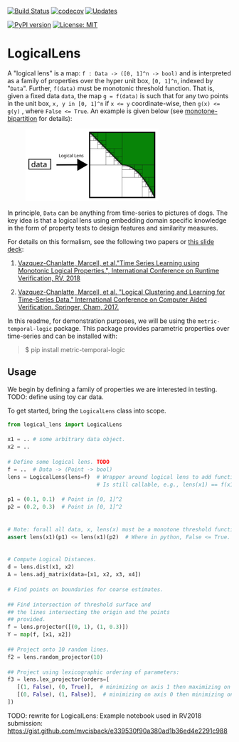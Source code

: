 [![Build Status](https://travis-ci.org/mvcisback/LogicalLens.svg?branch=master)](https://travis-ci.org/mvcisback/LogicalLens)
[![codecov](https://codecov.io/gh/mvcisback/LogicalLens/branch/master/graph/badge.svg)](https://codecov.io/gh/mvcisback/LogicalLens)
[![Updates](https://pyup.io/repos/github/mvcisback/LogicalLens/shield.svg)](https://pyup.io/repos/github/mvcisback/LogicalLens/)

[![PyPI version](https://badge.fury.io/py/LogicalLens.svg)](https://badge.fury.io/py/LogicalLens)
[![License: MIT](https://img.shields.io/badge/License-MIT-yellow.svg)](https://opensource.org/licenses/MIT)

# LogicalLens

A "logical lens" is a map: `f : Data -> ([0, 1]^n -> bool)` and is
interpreted as a family of properties over the hyper unit box, `[0,
1]^n`, indexed by "`Data`". Further, `f(data)` must be monotonic threshold
function. That is, given a fixed data `data`, the map `g = f(data)` is
such that for any two points in the unit box, `x, y in [0, 1]^n` if `x
<= y` coordinate-wise, then `g(x) <= g(y)` , where `False <= True`. An
example is given below (see
[monotone-bipartition](https://github.com/mvcisback/monotone-bipartition)
for details):

<figure>
  <img src="assets/bipartition.svg" alt="mbp logo" width=300px>
</figure>

In principle, `Data` can be anything from time-series to pictures of
dogs. The key idea is that a logical lens using embedding
domain specific knowledge in the form of property tests
to design features and similarity measures.

For details on this formalism, see the following two papers or [this slide deck](https://mjvc.me/RV2018/):

1. [Vazquez-Chanlatte, Marcell, et al."Time Series Learning using Monotonic Logical Properties.", International Conference on Runtime Verification, RV, 2018](https://mjvc.me/papers/rv2018_logical_ts_learning.pdf)

1. [Vazquez-Chanlatte, Marcell, et al. "Logical Clustering and Learning for Time-Series Data." International Conference on Computer Aided Verification. Springer, Cham, 2017.](https://mjvc.me/papers/cav2017.pdf)

In this readme, for demonstration purposes, we will be using the
`metric-temporal-logic` package. This package provides parametric
properties over time-series and can be installed with:

> $ pip install metric-temporal-logic

## Usage

We begin by defining a family of properties we are
interested in testing. TODO: define using toy car data.

To get started, bring the `LogicalLens` class into scope.
```python
from logical_lens import LogicalLens

x1 = .. # some arbitrary data object.
x2 = ..

# Define some logical lens. TODO
f = ..  # Data -> (Point -> bool)
lens = LogicalLens(lens=f)  # Wrapper around logical lens to add functionality.
                            # Is still callable, e.g., lens(x1) == f(x1)

p1 = (0.1, 0.1)  # Point in [0, 1]^2
p2 = (0.2, 0.3)  # Point in [0, 1]^2


# Note: forall all data, x, lens(x) must be a monotone threshold function.
assert lens(x1)(p1) <= lens(x1)(p2)  # Where in python, False <= True.


# Compute Logical Distances.
d = lens.dist(x1, x2)
A = lens.adj_matrix(data=[x1, x2, x3, x4])

# Find points on boundaries for coarse estimates.

## Find intersection of threshold surface and
## the lines intersecting the origin and the points
## provided.
f = lens.projector([(0, 1), (1, 0.3)])
Y = map(f, [x1, x2])

## Project onto 10 random lines.
f2 = lens.random_projector(10)

## Project using lexicographic ordering of parameters:
f3 = lens.lex_projector(orders=[
   [(1, False), (0, True)],  # minimizing on axis 1 then maximizing on axis 0.
   [(0, False), (1, False)],  # minimizing on axis 0 then minimizing on axis 1.
])

```

TODO: rewrite for LogicalLens:
Example notebook used in RV2018 submission: https://gist.github.com/mvcisback/e339530f90a380ad1b36ed4e2291c988
